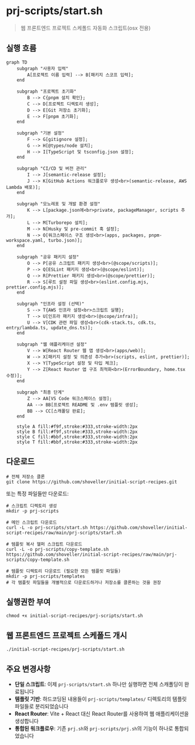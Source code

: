 # prj-scripts/start.sh
> 웹 프론트엔드 프로젝트 스케폴드 자동화 스크립트(osx 전용)

## 실행 흐름

```mermaid
graph TD
    subgraph "사용자 입력"
        A[프로젝트 이름 입력] --> B[패키지 스코프 입력];
    end

    subgraph "프로젝트 초기화"
        B --> C{pnpm 설치 확인};
        C --> D[프로젝트 디렉토리 생성];
        D --> E[Git 저장소 초기화];
        E --> F[pnpm 초기화];
    end

    subgraph "기본 설정"
        F --> G[gitignore 설정];
        G --> H[@types/node 설치];
        H --> I[TypeScript 및 tsconfig.json 설정];
    end

    subgraph "CI/CD 및 버전 관리"
        I --> J[semantic-release 설정];
        J --> K[GitHub Actions 워크플로우 생성<br>(semantic-release, AWS Lambda 배포)];
    end

    subgraph "모노레포 및 개발 환경 설정"
        K --> L[package.json에<br>private, packageManager, scripts 추가];
        L --> M[Turborepo 설치];
        M --> N[Husky 및 pre-commit 훅 설정];
        N --> O[워크스페이스 구조 생성<br>(apps, packages, pnpm-workspace.yaml, turbo.json)];
    end

    subgraph "공유 패키지 설정"
        O --> P[공유 스크립트 패키지 생성<br>(@scope/scripts)];
        P --> Q[ESLint 패키지 생성<br>(@scope/eslint)];
        Q --> R[Prettier 패키지 생성<br>(@scope/prettier)];
        R --> S[루트 설정 파일 생성<br>(eslint.config.mjs, prettier.config.mjs)];
    end

    subgraph "인프라 설정 (선택)"
        S --> T{AWS 인프라 설정<br>스크립트 실행};
        T --> U[인프라 패키지 생성<br>(@scope/infra)];
        U --> V[CDK 관련 파일 생성<br>(cdk-stack.ts, cdk.ts, entry/lambda.ts, update_dns.ts)];
    end

    subgraph "웹 애플리케이션 설정"
        V --> W[React Router 웹 앱 생성<br>(apps/web)];
        W --> X[패키지 설정 및 의존성 추가<br>(scripts, eslint, prettier)];
        X --> Y[TypeScript 설정 및 타입 체크];
        Y --> Z[React Router 앱 구조 최적화<br>(ErrorBoundary, home.tsx 수정)];
    end

    subgraph "최종 단계"
        Z --> AA[VS Code 워크스페이스 설정];
        AA --> BB[프로젝트 README 및 .env 템플릿 생성];
        BB --> CC[스캐폴딩 완료];
    end

    style A fill:#f9f,stroke:#333,stroke-width:2px
    style B fill:#f9f,stroke:#333,stroke-width:2px
    style C fill:#bbf,stroke:#333,stroke-width:2px
    style T fill:#bbf,stroke:#333,stroke-width:2px
```

## 다운로드
```shell
# 전체 저장소 클론
git clone https://github.com/shoveller/initial-script-recipes.git
```

또는 특정 파일들만 다운로드:
```shell
# 스크립트 디렉토리 생성
mkdir -p prj-scripts

# 메인 스크립트 다운로드
curl -L -o prj-scripts/start.sh https://github.com/shoveller/initial-script-recipes/raw/main/prj-scripts/start.sh

# 템플릿 복사 헬퍼 스크립트 다운로드
curl -L -o prj-scripts/copy-template.sh https://github.com/shoveller/initial-script-recipes/raw/main/prj-scripts/copy-template.sh

# 템플릿 디렉토리 다운로드 (필요한 모든 템플릿 파일들)
mkdir -p prj-scripts/templates
# 각 템플릿 파일들을 개별적으로 다운로드하거나 저장소를 클론하는 것을 권장
```

## 실행권한 부여
```shell
chmod +x initial-script-recipes/prj-scripts/start.sh
```

## 웹 프론트엔드 프로젝트 스케폴드 개시
```shell
./initial-script-recipes/prj-scripts/start.sh
```

## 주요 변경사항
- **단일 스크립트**: 이제 `prj-scripts/start.sh` 하나만 실행하면 전체 스캐폴딩이 완료됩니다
- **템플릿 기반**: 하드코딩된 내용들이 `prj-scripts/templates/` 디렉토리의 템플릿 파일들로 분리되었습니다
- **React Router**: Vite + React 대신 React Router를 사용하여 웹 애플리케이션을 생성합니다
- **통합된 워크플로우**: 기존 `prj.sh`와 `prj-scripts/prj.sh`의 기능이 하나로 통합되었습니다
